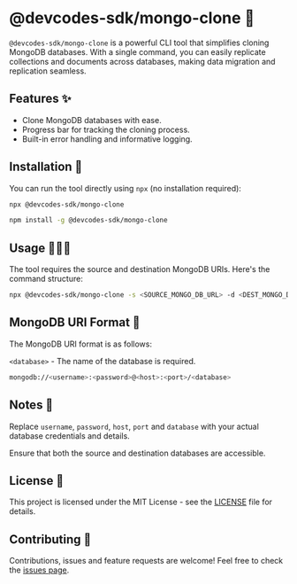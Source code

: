 # @devcodes-sdk/mongo-clone 🚀

`@devcodes-sdk/mongo-clone` is a powerful CLI tool that simplifies cloning MongoDB databases. With a single command, you can easily replicate collections and documents across databases, making data migration and replication seamless.

## Features ✨

- Clone MongoDB databases with ease.
- Progress bar for tracking the cloning process.
- Built-in error handling and informative logging.

## Installation 🔧

You can run the tool directly using `npx` (no installation required):

```bash
npx @devcodes-sdk/mongo-clone

npm install -g @devcodes-sdk/mongo-clone
```

## Usage 👨🏻‍💻

The tool requires the source and destination MongoDB URIs. Here's the command structure:

```bash
npx @devcodes-sdk/mongo-clone -s <SOURCE_MONGO_DB_URL> -d <DEST_MONGO_DB_URL>
```

## MongoDB URI Format 🍃

The MongoDB URI format is as follows:

`<database>` - The name of the database is required.

```bash
mongodb://<username>:<password>@<host>:<port>/<database>
```

## Notes 📝

Replace `username`, `password`, `host`, `port` and `database` with your actual database credentials and details.

Ensure that both the source and destination databases are accessible.

## License 📜

This project is licensed under the MIT License - see the [LICENSE](LICENSE) file for details.

## Contributing 🤝

Contributions, issues and feature requests are welcome! Feel free to check the [issues page](https://github.com/DevCodes-SRL/mongo-clone/issues).